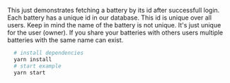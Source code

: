 This just demonstrates fetching a battery by its id after successfull login. Each battery has a unique id in our database. This id is unique over all users. Keep in mind the name of the battery is not unique. It's just unique for the user (owner). If you share your batteries with others users multiple batteries with the same name can exist.

```bash
  # install dependencies
  yarn install
  # start example
  yarn start
```
